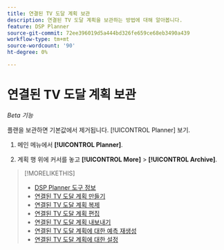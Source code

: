 ```yaml
---
title: 연결된 TV 도달 계획 보관
description: 연결된 TV 도달 계획을 보관하는 방법에 대해 알아봅니다.
feature: DSP Planner
source-git-commit: 72ee396019d5a444bd326fe659ce68eb3490a439
workflow-type: tm+mt
source-wordcount: '90'
ht-degree: 0%

---
```


# 연결된 TV 도달 계획 보관

*Beta 기능*

플랜을 보관하면 기본값에서 제거됩니다. [!UICONTROL Planner] 보기.<!-- You can still view it by including the [!UICONTROL Status] "[!UICONTROL Archived]" in the view filter. -->

1. 메인 메뉴에서 **[!UICONTROL Planner]**.

1. 계획 행 위에 커서를 놓고 **[!UICONTROL More]** > **[!UICONTROL Archive]**.

>[!MORELIKETHIS]
>
>* [DSP Planner 도구 정보](planner-about.md)
>* [연결된 TV 도달 계획 만들기](planner-create.md)
>* [연결된 TV 도달 계획 복제](planner-duplicate.md)
>* [연결된 TV 도달 계획 편집](planner-edit.md)
>* [연결된 TV 도달 계획 내보내기](planner-export.md)
>* [연결된 TV 도달 계획에 대한 예측 재생성](planner-forecast.md)
>* [연결된 TV 도달 계획에 대한 설정](planner-settings.md)
